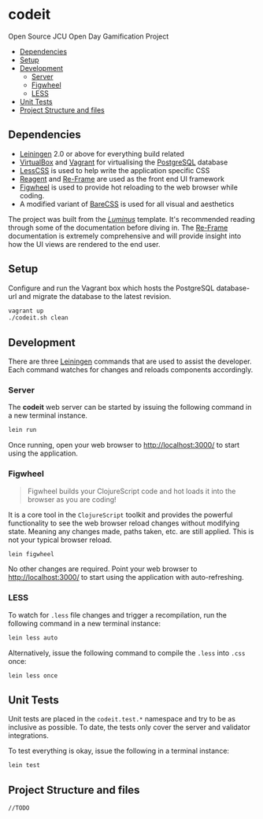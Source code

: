 # codeit
Open Source JCU Open Day Gamification Project

* [Dependencies](#dependencies)
* [Setup](#setup)
* [Development](#development)
  * [Server](#server)
  * [Figwheel](#figwheel)
  * [LESS](#less)
* [Unit Tests](#unit-tests)  
* [Project Structure and files](#project-structure-and-files)

## Dependencies

* [Leiningen][1] 2.0 or above for everything build related
* [VirtualBox][2] and [Vagrant][3] for virtualising the [PostgreSQL][4] database
* [LessCSS][6] is used to help write the application specific CSS
* [Reagent][7] and [Re-Frame][8] are used as the front end UI framework
* [Figwheel][11] is used to provide hot reloading to the web browser while coding.
* A modified variant of [BareCSS][10] is used for all visual and aesthetics

The project was built from the *[Luminus][5]* template. It's recommended
reading through some of the documentation before diving in. The [Re-Frame][9]
documentation is extremely comprehensive and will provide insight into how the
UI views are rendered to the end user.

[1]: https://github.com/technomancy/leiningen
[2]: https://www.virtualbox.org/
[3]: https://www.vagrantup.com/
[4]: https://www.postgresql.org/
[5]: http://www.luminusweb.net/
[6]: http://lesscss.org/
[7]: https://github.com/reagent-project/reagent
[8]: https://github.com/Day8/re-frame
[9]: https://github.com/Day8/re-frame/tree/master/docs
[10]: http://barecss.com/
[11]: https://github.com/bhauman/lein-figwheel
[12]: http://localhost:3000/

## Setup

Configure and run the Vagrant box which hosts the PostgreSQL database-url and
migrate the database to the latest revision.

```bash
vagrant up
./codeit.sh clean
```

## Development

There are three [Leiningen][1] commands that are used to assist the developer.
Each command watches for changes and reloads components accordingly.

### Server

The **codeit** web server can be started by issuing the following command in
a new terminal instance.

```bash
lein run
```

Once running, open your web browser to [http://localhost:3000/][12] to start
using the application.

### Figwheel

> Figwheel builds your ClojureScript code and hot loads it into the browser as you are coding!

It is a core tool in the `ClojureScript` toolkit and provides the powerful
functionality to see the web browser reload changes without modifying state.
Meaning any changes made, paths taken, etc. are still applied. This is not your
typical browser reload.

```bash
lein figwheel
```

No other changes are required. Point your web browser to
[http://localhost:3000/][12] to start using the application with auto-refreshing.

### LESS

To watch for `.less` file changes and trigger a recompilation, run the following
command in a new terminal instance:

```bash
lein less auto
```

Alternatively, issue the following command to compile the `.less` into `.css`
once:

```bash
lein less once
```

## Unit Tests

Unit tests are placed in the `codeit.test.*` namespace and try to be as
inclusive as possible. To date, the tests only cover the server and validator
integrations.

To test everything is okay, issue the following in a terminal instance:

```bash
lein test
```

## Project Structure and files

```
//TODO
```